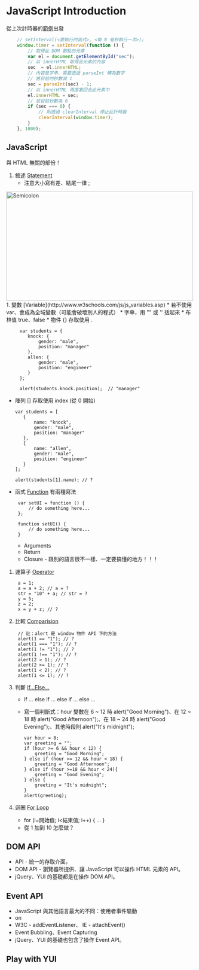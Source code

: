 # JavaScript Introduction

從上次計時器的[範例](http://jsfiddle.net/josephj/jZrgW/4/)出發 

```javascript
    // setInterval(<要執行的函式>, <每 N 毫秒執行一次>);
    window.timer = setInterval(function () {
        // 取得此 DOM 節點的元素
        var el = document.getElementById("sec");
        // 以 innerHTML 取得此元素的內容
        sec  = el.innerHTML;
        // 內容是字串、需要透過 parseInt 轉為數字
        // 將目前的秒數減 1
        sec = parseInt(sec) - 1;
        // 以 innerHTML 再度塞回去此元素中
        el.innerHTML = sec;
        // 若目前秒數為 0
        if (sec === 0) {
            // 則透過 clearInterval 停止此計時器
            clearInterval(window.timer);
        }
    }, 1000);
```

## JavaScript

與 HTML 無關的部份！

1. 敘述 [Statement](http://www.w3schools.com/js/js_statements.asp)
   * 注意大小寫有差、結尾一律 ;
<img src="http://farm9.staticflickr.com/8151/7174006748_8a09841844.jpg" width="500" height="292" alt="Semicolon">
1. 變數 [Variable](http://www.w3schools.com/js/js_variables.asp)
   * 若不使用 var、會成為全域變數（可能會破壞別人的程式）
   * 字串，用 "" 或 '' 括起來
   * 布林值 true、false
   * 物件 {} 存取使用 .
       
         var students = {
            knock: {
                gender: "male",
                position: "manager" 
            },
            allen: {
                gender: "male",
                position: "engineer"
            }
         };
        
         alert(students.knock.position);  // "manager"
       
   * 陣列 [] 存取使用 index (從 0 開始)
   
         var students = [
            {
                name: "knock",
                gender: "male",
                position: "manager"
            },
            {
                name: "allen",
                gender: "male",
                position: "engineer"
            }
         ];
        
         alert(students[1].name); // ?
         
   * 函式 [Function](http://www.w3schools.com/js/js_functions.asp)     有兩種寫法 
    
          var setUI = function () {
              // do something here...
          };
          
          function setUI() {
              // do something here...
          }
       * Arguments
       * Return 
       * Closure - 跟別的語言很不一樣、一定要搞懂的地方！！！

        
        
1. 運算子 [Operator](http://www.w3schools.com/js/js_operators.asp) 
    
        a = 1;
        a = a + 2; // a = ?
        str = "10" + a; // str = ?
        y = 5;
        z = 2;
        x = y + z; // ?
    
1. 比較 [Comparision](http://www.w3schools.com/js/js_comparisons.asp)

        // 註：alert 是 window 物件 API 下的方法
        alert(1 == "1"); // ?
        alert(1 === "1"); // ?
        alert(1 != "1"); // ?
        alert(1 !== "1"); // ?
        alert(2 > 1); // ?
        alert(2 >= 1); // ?
        alert(1 < 2); // ?
        alert(1 <= 1); // ?
                
1. 判斷 [If…Else…](http://www.w3schools.com/js/js_if_else.asp)
   * if … else if … else if … else ...
   * 寫一個判斷式：hour 變數在 6 ~ 12 時 alert("Good Morning")、在 12 ~ 18 時 alert("Good Afternoon");、在 18 ~ 24 時 alert("Good Evening");、其他時段則 alert("It's midnight");

         var hour = 8;
         var greeting = "";
         if (hour >= 6 && hour < 12) {
             greeting = "Good Morning";
         } else if (hour >= 12 && hour < 18) {
             greeting = "Good Afternoon";
         } else if (hour >=18 && hour < 24){
             greeting = "Good Evening";
         } else {
             greeting = "It's midnight";
         }       
         alert(greeting);
        
1. 迴圈 [For Loop](http://www.w3schools.com/js/js_loop_for.asp)
   * for (i=開始值; i<結束值; i++) { … }
   * 從 1 加到 10 怎麼做？
   
## DOM API

* API - 統一的存取介面。
* DOM API - 瀏覽器所提供、讓 JavaScript 可以操作 HTML 元素的 API。
* jQuery、YUI 的基礎都是在操作 DOM API。


## Event API
* JavaScript 與其他語言最大的不同：使用者事件驅動
* on<type>
* W3C - addEventListener、 IE - attachEvent()
* Event Bubbling、Event Capturing
* jQuery、YUI 的基礎也包含了操作 Event API。


## Play with YUI